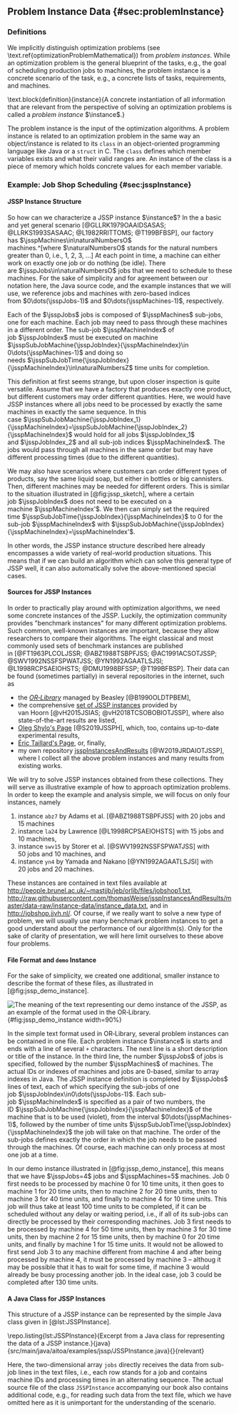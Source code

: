 ## Problem Instance Data {#sec:problemInstance}

### Definitions

We implicitly distinguish optimization problems (see \text.ref{optimizationProblemMathematical}) from *problem instances*.
While an optimization problem is the general blueprint of the tasks, e.g., the goal of scheduling production jobs to machines, the problem instance is a concrete scenario of the task, e.g., a concrete lists of tasks, requirements, and machines.

\text.block{definition}{instance}{A concrete instantiation of all information that are relevant from the perspective of solving an optimization problems is called a *problem instance*&nbsp;$\instance$.}

The problem instance is the input of the optimization algorithms.
A problem instance is related to an optimization problem in the same way an object/instance is related to its `class` in an object-oriented programming language like Java or a `struct` in&nbsp;C.
The `class` defines which member variables exists and what their valid ranges are.
An instance of the class is a piece of memory which holds concrete values for each member variable.

### Example: Job Shop Scheduling {#sec:jsspInstance}

#### JSSP Instance Structure

So how can we characterize a JSSP instance&nbsp;$\instance$?
In the a basic and yet general scenario&nbsp;[@GLLRK1979OAAIDSASAS; @LLRKS1993SASAAC; @L1982RRITTOMS; @T199BFBSP], our factory has&nbsp;$\jsspMachines\in\naturalNumbersO$ machines.^[where&nbsp;$\naturalNumbersO$ stands for the natural numbers greater than&nbsp;0, i.e., 1, 2, 3, &hellip;]
At each point in time, a machine can either work on exactly one job or do nothing (be idle).
There are&nbsp;$\jsspJobs\in\naturalNumbersO$ jobs that we need to schedule to these machines.
For the sake of simplicity and for agreement between our notation here, the Java source code, and the example instances that we will use, we reference jobs and machines with zero-based indices from&nbsp;$0\dots(\jsspJobs-1)$ and&nbsp;$0\dots(\jsspMachines-1)$, respectively.

Each of the&nbsp;$\jsspJobs$ jobs is composed of&nbsp;$\jsspMachines$ sub-jobs, one for each machine.
Each job may need to pass through these machines in a different order.
The sub-job&nbsp;$\jsspMachineIndex$ of job&nbsp;$\jsspJobIndex$ must be executed on machine $\jsspSubJobMachine{\jsspJobIndex}{\jsspMachineIndex}\in 0\dots(\jsspMachines-1)$ and doing so needs&nbsp;$\jsspSubJobTime{\jsspJobIndex}{\jsspMachineIndex}\in\naturalNumbersZ$ time units for completion.

This definition at first seems strange, but upon closer inspection is quite versatile.
Assume that we have a factory that produces exactly one product, but different customers may order different quantities.
Here, we would have JSSP instances where all jobs need to be processed by exactly the same machines in exactly the same sequence.
In this case&nbsp;$\jsspSubJobMachine{\jsspJobIndex_1}{\jsspMachineIndex}=\jsspSubJobMachine{\jsspJobIndex_2}{\jsspMachineIndex}$ would hold for all jobs&nbsp;$\jsspJobIndex_1$ and&nbsp;$\jsspJobIndex_2$ and all sub-job indices&nbsp;$\jsspMachineIndex$.
The jobs would pass through all machines in the same order but may have different processing times (due to the different quantities).

We may also have scenarios where customers can order different types of products, say the same liquid soap, but either in bottles or big cannisters.
Then, different machines may be needed for different orders.
This is similar to the situation illustrated in [@fig:jssp_sketch], where a certain job&nbsp;$\jsspJobIndex$ does not need to be executed on a machine&nbsp;$\jsspMachineIndex'$.
We then can simply set the required time&nbsp;$\jsspSubJobTime{\jsspJobIndex}{\jsspMachineIndex}$ to&nbsp;0 for the sub-job&nbsp;$\jsspMachineIndex$ with&nbsp;$\jsspSubJobMachine{\jsspJobIndex}{\jsspMachineIndex}=\jsspMachineIndex'$.

In other words, the JSSP instance structure described here already encompasses a wide variety of real-world production situations.
This means that if we can build an algorithm which can solve this general type of JSSP well, it can also automatically solve the above-mentioned special cases.

#### Sources for JSSP Instances

In order to practically play around with optimization algorithms, we need some concrete instances of the JSSP.
Luckily, the optimization community provides "benchmark instances" for many different optimization problems.
Such common, well-known instances are important, because they allow researchers to compare their algorithms.
The eight classical and most commonly used sets of benchmark instances are published in&nbsp;[@FT1963PLCOLJSSR; @ABZ1988TSBPFJSS; @AC1991ACSOTJSSP; @SWV1992NSSFSPWATJSS; @YN1992AGAATLSJSI; @L1998RCPSAEIOHSTS; @DMU1998BFSSP; @T199BFBSP].
Their data can be found (sometimes partially) in several repositories in the internet, such as

- the [*OR&#8209;Library*](http://people.brunel.ac.uk/~mastjjb/jeb/orlib/jobshopinfo.html) managed by Beasley&nbsp;[@B1990OLDTPBEM],
- the comprehensive [set of JSSP instances](http://jobshop.jjvh.nl/) provided by van&nbsp;Hoorn&nbsp;[@vH2015JSIAS; @vH2018TCSOBOBIOTJSSP], where also state-of-the-art results are listed,
- [Oleg Shylo's Page](http://optimizizer.com/jobshop.php)&nbsp;[@S2019JSSPH], which, too, contains up-to-date experimental results,
- [Éric Taillard's Page](http://mistic.heig-vd.ch/taillard/problemes.dir/ordonnancement.dir/ordonnancement.html), or, finally,
- my own repository [jsspInstancesAndResults](http://github.com/thomasWeise/jsspInstancesAndResults)&nbsp;[@W2019JRDAIOTJSSP], where I collect all the above problem instances and many results from existing works.

We will try to solve JSSP instances obtained from these collections.
They will serve as illustrative example of how to approach optimization problems.
In order to keep the example and analysis simple, we will focus on only four instances, namely

1. instance `abz7` by Adams et&nbsp;al.&nbsp;[@ABZ1988TSBPFJSS] with 20&nbsp;jobs and 15&nbsp;machines
2. instance `la24` by Lawrence&nbsp;[@L1998RCPSAEIOHSTS] with 15&nbsp;jobs and 10&nbsp;machines,
3. instance `swv15` by Storer et&nbsp;al.&nbsp;[@SWV1992NSSFSPWATJSS] with 50&nbsp;jobs and 10&nbsp;machines, and
4. instance `yn4` by Yamada and Nakano&nbsp;[@YN1992AGAATLSJSI] with 20&nbsp;jobs and 20&nbsp;machines.

These instances are contained in text files available at <http://people.brunel.ac.uk/~mastjjb/jeb/orlib/files/jobshop1.txt>, <http://raw.githubusercontent.com/thomasWeise/jsspInstancesAndResults/master/data-raw/instance-data/instance_data.txt>, and in <http://jobshop.jjvh.nl/>.
Of course, if we really want to solve a new type of problem, we will usually use many benchmark problem instances to get a good understand about the performance of our algorithm(s).
Only for the sake of clarity of presentation, we will here limit ourselves to these above four problems.

#### File Format and `demo` Instance

For the sake of simplicity, we created one additional, smaller instance to describe the format of these files, as illustrated in [@fig:jssp_demo_instance].

![The meaning of the text representing our `demo` instance of the JSSP, as an example of the format used in the OR&#8209;Library.](\relative.path{demo_instance.svgz}){#fig:jssp_demo_instance width=90%}

In the simple text format used in OR&#8209;Library, several problem instances can be contained in one file.
Each problem instance&nbsp;$\instance$ is starts and ends with a line of several `+` characters.
The next line is a short description or title of the instance.
In the third line, the number&nbsp;$\jsspJobs$ of jobs is specified, followed by the number&nbsp;$\jsspMachines$ of machines.
The actual IDs or indexes of machines and jobs are 0-based, similar to array indexes in Java.
The JSSP instance definition is completed by&nbsp;$\jsspJobs$ lines of text, each of which specifying the sub-jobs of one job&nbsp;$\jsspJobIndex\in0\dots(\jsspJobs-1)$.
Each sub-job&nbsp;$\jsspMachineIndex$ is specified as a pair of two numbers, the ID&nbsp;$\jsspSubJobMachine{\jsspJobIndex}{\jsspMachineIndex}$ of the machine that is to be used (violet), from the interval&nbsp;$0\dots(\jsspMachines-1)$, followed by the number of time units&nbsp;$\jsspSubJobTime{\jsspJobIndex}{\jsspMachineIndex}$ the job will take on that machine.
The order of the sub-jobs defines exactly the order in which the job needs to be passed through the machines.
Of course, each machine can only process at most one job at a time.

In our demo instance illustrated in [@fig:jssp_demo_instance], this means that we have&nbsp;$\jsspJobs=4$ jobs and&nbsp;$\jsspMachines=5$ machines.
Job&nbsp;0 first needs to be processed by machine&nbsp;0 for 10&nbsp;time units, it then goes to machine&nbsp;1 for 20&nbsp;time units, then to machine&nbsp;2 for 20&nbsp;time units, then to machine&nbsp;3 for 40&nbsp;time units, and finally to machine&nbsp;4 for 10&nbsp;time units.
This job will thus take at least&nbsp;100 time units to be completed, if it can be scheduled without any delay or waiting period, i.e., if all of its sub-jobs can directly be processed by their corresponding machines.
Job&nbsp;3 first needs to be processed by machine&nbsp;4 for 50&nbsp;time units, then by machine&nbsp;3 for 30&nbsp;time units, then by machine&nbsp;2 for 15&nbsp;time units, then by machine&nbsp;0 for&nbsp;20 time units, and finally by machine&nbsp;1 for 15&nbsp;time units.
It would not be allowed to first send Job&nbsp;3 to any machine different from machine&nbsp;4 and after being processed by machine&nbsp;4, it must be processed by machine&nbsp;3 &ndash; althoug it may be possible that it has to wait for some time, if machine&nbsp;3 would already be busy processing another job.
In the ideal case, job&nbsp;3 could be completed after 130&nbsp;time units.

#### A Java Class for JSSP Instances

This structure of a JSSP instance can be represented by the simple Java class given in [@lst:JSSPInstance].

\repo.listing{lst:JSSPInstance}{Excerpt from a Java class for representing the data of a JSSP instance.}{java}{src/main/java/aitoa/examples/jssp/JSSPInstance.java}{}{relevant}

Here, the two-dimensional array&nbsp;`jobs` directly receives the data from sub-job lines in the text files, i.e., each row stands for a job and contains machine IDs and processing times in an alternating sequence.
The actual source file of the class `JSSPInstance` accompanying our book also contains additional code, e.g., for reading such data from the text file, which we have omitted here as it is unimportant for the understanding of the scenario. 
